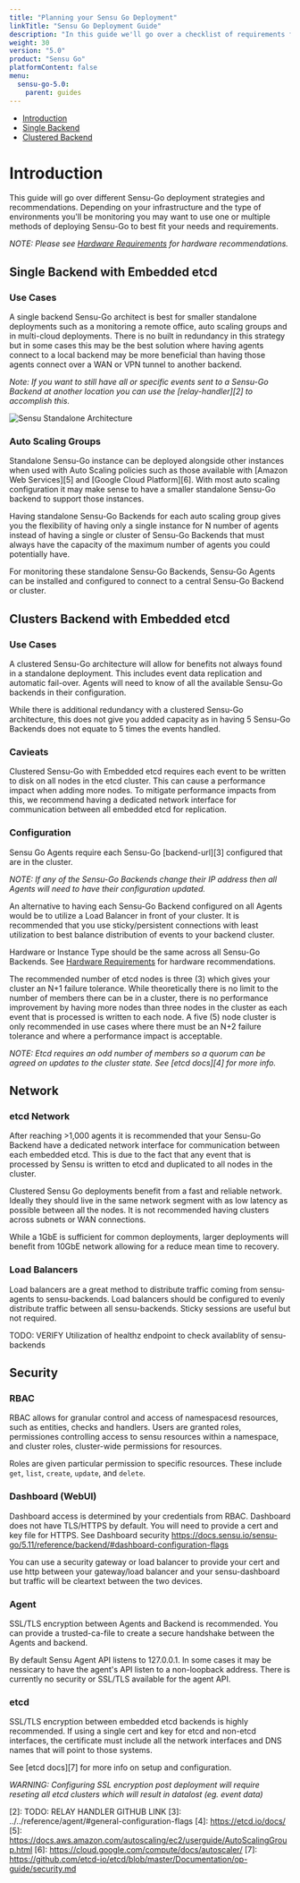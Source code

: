 ```yaml
---
title: "Planning your Sensu Go Deployment"
linkTitle: "Sensu Go Deployment Guide"
description: "In this guide we'll go over a checklist of requirements for a production ready deployment"
weight: 30
version: "5.0"
product: "Sensu Go"
platformContent: false
menu:
  sensu-go-5.0:
    parent: guides
---
```


- [Introduction](#introduction)
- [Single Backend](#single-backend-with-embedded-etcd)
- [Clustered Backend](#clusterd-backend-with-embedded-etcd)

# Introduction

This guide will go over different Sensu-Go deployment strategies and recommendations. Depending on your infrastructure and the type of environments  you'll be monitoring you may want to use one or multiple methods of deploying Sensu-Go to best fit your needs and requirements.

_NOTE: Please see [Hardware Requirements][1] for hardware recommendations._

## Single Backend with Embedded etcd

### Use Cases

A single backend Sensu-Go architect is best for smaller standalone deployments such as a monitoring a remote office, auto scaling groups and in multi-cloud deployments. There is no built in redundancy in this strategy but in some cases this may be the best solution where having agents connect to a local backend may be more beneficial than having those agents connect over a WAN or VPN tunnel to another backend.

_Note: If you want to still have all or specific events sent to a Sensu-Go Backend at another location you can use the [relay-handler][2] to accomplish this._

<img alt="Sensu Standalone Architecture" title="Single Sensu-Go Backend with Embedded etcd." src="/images/standalone_architecture.svg">

### Auto Scaling Groups

Standalone Sensu-Go instance can be deployed alongside other instances when used with Auto Scaling policies such as those available with [Amazon Web Services][5] and [Google Cloud Platform][6]. With most auto scaling configuration it may make sense to have a smaller standalone Sensu-Go backend to support those instances.

Having standalone Sensu-Go Backends for each auto scaling group gives you the flexibility of having only a single instance for N number of agents instead of having a single or cluster of Sensu-Go Backends that must always have the capacity of the maximum number of agents you could potentially have.

For monitoring these standalone Sensu-Go Backends, Sensu-Go Agents can be installed and configured to connect to a central Sensu-Go Backend or cluster.

## Clusters Backend with Embedded etcd

### Use Cases

A clustered Sensu-Go architecture will allow for benefits not always found in a standalone deployment. This includes event data replication and automatic fail-over. Agents will need to know of all the available Sensu-Go backends in their configuration.

While there is additional redundancy with a clustered Sensu-Go architecture, this does not give you added capacity as in having 5 Sensu-Go Backends does not equate to 5 times the events handled.

### Cavieats

Clustered Sensu-Go with Embedded etcd requires each event to be written to disk on all nodes in the etcd cluster. This can cause a performance impact when adding more nodes. To mitigate performance impacts from this, we recommend having a dedicated network interface for communication between all embedded etcd for replication.

### Configuration

Sensu Go Agents require each Sensu-Go [backend-url][3] configured that are in the cluster.

_NOTE: If any of the Sensu-Go Backends change their IP address then all Agents will need to have their configuration updated._

An alternative to having each Sensu-Go Backend configured on all Agents would be to utilize a Load Balancer in front of your cluster. It is recommended that you use sticky/persistent connections with least utilization to best balance distribution of events to your backend cluster.

Hardware or Instance Type should be the same across all Sensu-Go Backends. See [Hardware Requirements][1] for hardware recommendations.

The recommended number of etcd nodes is three (3) which gives your cluster an N+1 failure tolerance. While theoretically there is no limit to the number of members there can be in a cluster, there is no performance improvement by having more nodes than three nodes in the cluster as each event that is processed is written to each node. A five (5) node cluster is only recommended in use cases where there must be an N+2 failure tolerance and where a performance impact is acceptable.

_NOTE: Etcd requires an odd number of members so a quorum can be agreed on updates to the cluster state. See [etcd docs][4] for more info._

## Network

### etcd Network

After reaching >1,000 agents it is recommended that your Sensu-Go Backend have a dedicated network interface for communication between each embedded etcd. This is due to the fact that any event that is processed by Sensu is written to etcd and duplicated to all nodes in the cluster.

Clustered Sensu Go deployments benefit from a fast and reliable network. Ideally they should live in the same network segment with as low latency as possible between all the nodes. It is not recommended having clusters across subnets or WAN connections.

While a 1GbE is sufficient for common deployments, larger deployments will benefit from 10GbE network allowing for a reduce mean time to recovery.

### Load Balancers

Load balancers are a great method to distribute traffic coming from sensu-agents to sensu-backends. Load balancers should be configured to evenly distribute traffic between all sensu-backends. Sticky sessions are useful but not required.

TODO: VERIFY Utilization of healthz endpoint to check availablity of sensu-backends

## Security

### RBAC

RBAC allows for granular control and access of namespacesd resources, such as entities, checks and handlers. Users are granted roles, permissiones controlling access to sensu resources within a namespace, and cluster roles, cluster-wide permissions for resources. 

Roles are given particular permission to specific resources. These include `get`, `list`, `create`, `update`, and `delete`.

### Dashboard (WebUI)

Dashboard access is determined by your credentials from RBAC.
Dashboard does not have TLS/HTTPS by default. You will need to provide a cert and key file for HTTPS. See Dashboard security https://docs.sensu.io/sensu-go/5.11/reference/backend/#dashboard-configuration-flags

You can use a security gateway or load balancer to provide your cert and use http between your gateway/load balancer and your sensu-dashboard but traffic will be cleartext between the two devices.

### Agent

SSL/TLS encryption between Agents and Backend is recommended. You can provide a trusted-ca-file to create a secure handshake between the Agents and backend.

By default Sensu Agent API listens to 127.0.0.1. In some cases it may be nessicary to have the agent's API listen to a non-loopback address. There is currently no security or SSL/TLS available for the agent API.

### etcd

SSL/TLS encryption between embedded etcd backends is highly recommended. If using a single cert and key for etcd and non-etcd interfaces, the certificate must include all the network interfaces and DNS names that will point to those systems.

See [etcd docs][7] for more info on setup and configuration.

_WARNING: Configuring SSL encryption post deployment will require reseting all etcd clusters which will result in datalost (eg. event data)_

[1]: ../../installation/recommended-hardware
[2]: TODO: RELAY HANDLER GITHUB LINK
[3]: ../../reference/agent/#general-configuration-flags
[4]: https://etcd.io/docs/
[5]: https://docs.aws.amazon.com/autoscaling/ec2/userguide/AutoScalingGroup.html
[6]: https://cloud.google.com/compute/docs/autoscaler/
[7]: https://github.com/etcd-io/etcd/blob/master/Documentation/op-guide/security.md